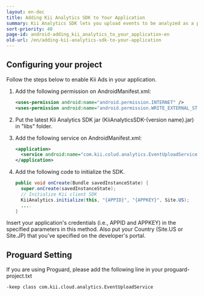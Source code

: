 ```yaml
---
layout: en-doc
title: Adding Kii Analytics SDK to Your Application
summary: Kii Analytics SDK lets you upload events to be analyzed as a part of Flex Analysis.  It also let you get the analytics results.
sort-priority: 40
page-id: android-adding_kii_analytics_to_your_application-en
old-url: /en/adding-kii-analytics-sdk-to-your-application
---
```

## Configuring your project

Follow the steps below to enable Kii Ads in your application.

1. Add the following permission on AndroidManifest.xml:

    ```xml
    <uses-permission android:name="android.permission.INTERNET" />
    <uses-permission android:name="android.permission.WRITE_EXTERNAL_STORAGE" />
    ```

2. Put the latest Kii Analytics SDK jar (KiiAnalyticsSDK-{version name}.jar) in "libs" folder.

3. Add the following service on AndroidManifest.xml:

    ```xml
    <application>
      <service android:name="com.kii.colud.analytics.EventUploadService" />
    </application>
    ```

4. Add the following code to initialize the SDK.

    ```java
    public void onCreate(Bundle savedInstanceState) {
      super.onCreate(savedInstanceState);
      // Initialize Kii client SDK
      KiiAnalytics.initialize(this, "{APPID}", "{APPKEY}", Site.US);
      ....
    }
    ```

Insert your application's credentials (i.e., APPID and APPKEY) in the specified parameters in this method.  Also put your Country (Site.US or Site.JP) that you've specified on the developer's portal.

## Proguard Setting

If you are using Proguard, please add the following line in your proguard-project.txt

```
-keep class com.kii.cloud.analytics.EventUploadService
```
